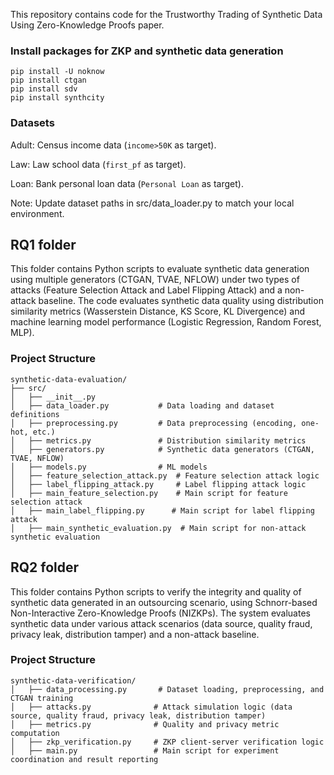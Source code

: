 This repository contains code for the Trustworthy Trading of Synthetic Data Using Zero-Knowledge Proofs paper.



### Install packages for ZKP and synthetic data generation 
```
pip install -U noknow
pip install ctgan
pip install sdv
pip install synthcity
```

### Datasets

Adult: Census income data (```income>50K``` as target).

Law: Law school data (```first_pf``` as target).

Loan: Bank personal loan data (```Personal Loan``` as target).

Note: Update dataset paths in src/data_loader.py to match your local environment.

## RQ1 folder
This folder contains Python scripts to evaluate synthetic data generation using multiple generators (CTGAN, TVAE, NFLOW) under two types of attacks (Feature Selection Attack and Label Flipping Attack) and a non-attack baseline. The code evaluates synthetic data quality using distribution similarity metrics (Wasserstein Distance, KS Score, KL Divergence) and machine learning model performance (Logistic Regression, Random Forest, MLP).

### Project Structure
```
synthetic-data-evaluation/
├── src/
│   ├── __init__.py
│   ├── data_loader.py           # Data loading and dataset definitions
│   ├── preprocessing.py         # Data preprocessing (encoding, one-hot, etc.)
│   ├── metrics.py               # Distribution similarity metrics
│   ├── generators.py            # Synthetic data generators (CTGAN, TVAE, NFLOW)
│   ├── models.py                # ML models
│   ├── feature_selection_attack.py  # Feature selection attack logic
│   ├── label_flipping_attack.py     # Label flipping attack logic
│   ├── main_feature_selection.py    # Main script for feature selection attack
│   ├── main_label_flipping.py      # Main script for label flipping attack
│   ├── main_synthetic_evaluation.py  # Main script for non-attack synthetic evaluation
```

## RQ2 folder
This folder contains Python scripts to verify the integrity and quality of synthetic data generated in an outsourcing scenario, using Schnorr-based Non-Interactive Zero-Knowledge Proofs (NIZKPs). The system evaluates synthetic data under various attack scenarios (data source, quality fraud, privacy leak, distribution tamper) and a non-attack baseline.

### Project Structure
```
synthetic-data-verification/
│   ├── data_processing.py       # Dataset loading, preprocessing, and CTGAN training
│   ├── attacks.py              # Attack simulation logic (data source, quality fraud, privacy leak, distribution tamper)
│   ├── metrics.py              # Quality and privacy metric computation
│   ├── zkp_verification.py     # ZKP client-server verification logic
│   ├── main.py                 # Main script for experiment coordination and result reporting
```
